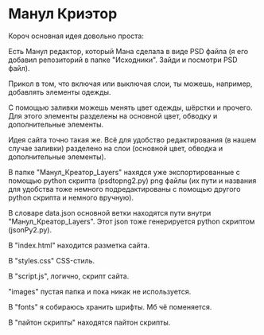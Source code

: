 # Манул Криэтор

Короч основная идея довольно проста:

Есть Манул редактор, который Мана сделала в виде PSD файла (я его добавил репозиторий в папке "Исходники". Зайди и посмотри PSD файл). 

Прикол в том, что включая или выключая слои, ты можешь, например, добавлять элементы одежды.

С помощью заливки можешь менять цвет одежды, шёрстки и прочего. Для этого элементы разделены на основной цвет, обводку и дополнительные элементы.

Идея сайта точно такая же. Всё для удобство редактирования (в нашем случае заливки) разделено на слои (основной цвет, обводка и дополнительные элементы).

В папке "Манул_Креатор_Layers" нахядся уже экспортированные с помощью python скрипта (psdtopng2.py) png файлы 
(их пути и названия для удобства тоже немного подредактированы с помощью другого python скрипта и немного вручную).

В словаре data.json основной ветки находятся пути внутри "Манул_Креатор_Layers". Этот json тоже генерируется python скриптом (jsonPy2.py).

В "index.html" находится разметка сайта.

В "styles.css" CSS-стиль.

В "script.js", логично, скрипт сайта.

"images" пустая папка и пока никак не используется.

В "fonts" я собираюсь хранить шрифты. Мб чё поменяется.

В "пайтон скрипты" находятся пайтон скрипты.
